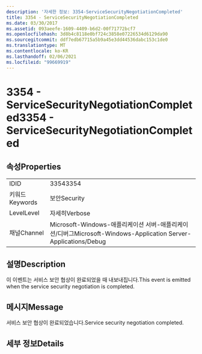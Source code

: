 ```yaml
---
description: '자세한 정보: 3354-ServiceSecurityNegotiationCompleted'
title: 3354 - ServiceSecurityNegotiationCompleted
ms.date: 03/30/2017
ms.assetid: 093aeefe-1609-4409-b6d2-00f71772bcf7
ms.openlocfilehash: 3d8b4c8118e0bf724c3858e07226534d6129da90
ms.sourcegitcommit: ddf7edb67715a5b9a45e3dd44536dabc153c1de0
ms.translationtype: MT
ms.contentlocale: ko-KR
ms.lasthandoff: 02/06/2021
ms.locfileid: "99669919"
---
```

# <a name="3354---servicesecuritynegotiationcompleted"></a><span data-ttu-id="c2402-103">3354 - ServiceSecurityNegotiationCompleted</span><span class="sxs-lookup"><span data-stu-id="c2402-103">3354 - ServiceSecurityNegotiationCompleted</span></span>

## <a name="properties"></a><span data-ttu-id="c2402-104">속성</span><span class="sxs-lookup"><span data-stu-id="c2402-104">Properties</span></span>  
  
|||  
|-|-|  
|<span data-ttu-id="c2402-105">ID</span><span class="sxs-lookup"><span data-stu-id="c2402-105">ID</span></span>|<span data-ttu-id="c2402-106">3354</span><span class="sxs-lookup"><span data-stu-id="c2402-106">3354</span></span>|  
|<span data-ttu-id="c2402-107">키워드</span><span class="sxs-lookup"><span data-stu-id="c2402-107">Keywords</span></span>|<span data-ttu-id="c2402-108">보안</span><span class="sxs-lookup"><span data-stu-id="c2402-108">Security</span></span>|  
|<span data-ttu-id="c2402-109">Level</span><span class="sxs-lookup"><span data-stu-id="c2402-109">Level</span></span>|<span data-ttu-id="c2402-110">자세히</span><span class="sxs-lookup"><span data-stu-id="c2402-110">Verbose</span></span>|  
|<span data-ttu-id="c2402-111">채널</span><span class="sxs-lookup"><span data-stu-id="c2402-111">Channel</span></span>|<span data-ttu-id="c2402-112">Microsoft-Windows-애플리케이션 서버-애플리케이션/디버그</span><span class="sxs-lookup"><span data-stu-id="c2402-112">Microsoft-Windows-Application Server-Applications/Debug</span></span>|  
  
## <a name="description"></a><span data-ttu-id="c2402-113">설명</span><span class="sxs-lookup"><span data-stu-id="c2402-113">Description</span></span>  

 <span data-ttu-id="c2402-114">이 이벤트는 서비스 보안 협상이 완료되었을 때 내보내집니다.</span><span class="sxs-lookup"><span data-stu-id="c2402-114">This event is emitted when the service security negotiation is completed.</span></span>  
  
## <a name="message"></a><span data-ttu-id="c2402-115">메시지</span><span class="sxs-lookup"><span data-stu-id="c2402-115">Message</span></span>  

 <span data-ttu-id="c2402-116">서비스 보안 협상이 완료되었습니다.</span><span class="sxs-lookup"><span data-stu-id="c2402-116">Service security negotiation completed.</span></span>  
  
## <a name="details"></a><span data-ttu-id="c2402-117">세부 정보</span><span class="sxs-lookup"><span data-stu-id="c2402-117">Details</span></span>
